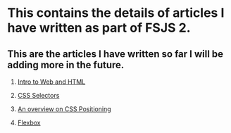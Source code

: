 # This contains the details of articles I have written as part of FSJS 2.

## This are the articles I have written so far I will be adding more in the future.



1. [Intro to Web and HTML](https://yogeshmotiyani.hashnode.dev/intro-to-web-and-html)

2. [CSS Selectors](https://yogeshmotiyani.hashnode.dev/css-selectors)

3. [An overview on CSS Positioning](https://yogeshmotiyani.hashnode.dev/an-overview-on-css-positioning)

4. [Flexbox](https://yogeshmotiyani.hashnode.dev/)

